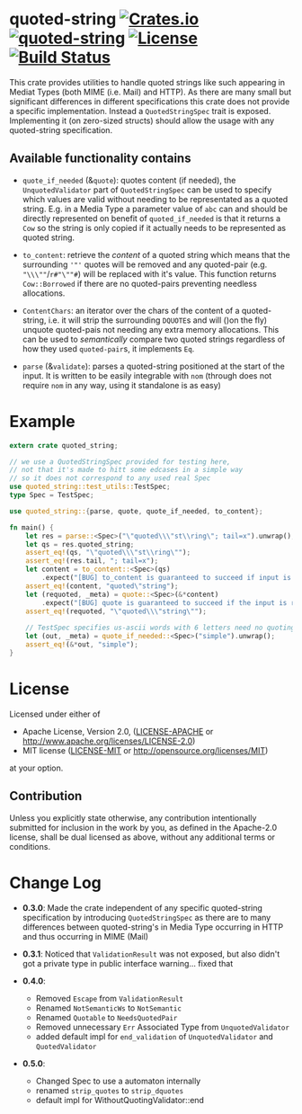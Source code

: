 quoted-string [![Crates.io](https://img.shields.io/crates/v/quoted-string.svg)](https://crates.io/crates/quoted-string) [![quoted-string](https://docs.rs/quoted-string/badge.svg)](https://docs.rs/quoted-string) [![License](https://img.shields.io/badge/License-MIT%2FApache%202.0-blue.svg)](https://opensource.org/licenses/Apache-2.0) [![Build Status](https://travis-ci.org/1aim/quoted-string.svg?branch=master)](https://travis-ci.org/1aim/quoted-string)
=============

This crate provides utilities to handle quoted strings like such appearing
in Mediat Types (both MIME (i.e. Mail) and HTTP). As there are many small but significant
 differences in different specifications this crate does not provide
a specific implementation. Instead a `QuotedStringSpec` trait is
exposed. Implementing it (on zero-sized structs) should allow the
usage with any quoted-string specification.   


Available functionality contains
--------------------------------
- `quote_if_needed` (&`quote`): quotes content (if needed), the `UnquotedValidator` part
  of `QuotedStringSpec` can be used to specify which values are valid without needing 
  to be representated as a quoted string. E.g. in a Media Type a parameter value of `abc` can
  and should be directly represented on benefit of `quoted_if_needed` is that it returns a
  `Cow` so the string is only copied if it actually needs to be represented as quoted string.

- `to_content`: retrieve the _content_ of a quoted string which means that the
  surrounding `'"'` quotes will be removed and any quoted-pair (e.g. `"\\\""`/`r#"\""#`) will be
  replaced with it's value. This function returns `Cow::Borrowed` if there are no quoted-pairs 
  preventing needless allocations. 
 
- `ContentChars`: an iterator over the chars of the content of a quoted-string,
  i.e. it will strip the surrounding `DQUOTE`s and will ()on the fly) unquote
  quoted-pais not needing any extra memory allocations. This can be used to
  _semantically_ compare two quoted strings regardless of how they used
  `quoted-pair`s, it implements `Eq`.
  
- `parse` (&`validate`):  parses a quoted-string positioned at the start of the input.
  It is written to be easily integrable with `nom` (through does not require `nom`
  in any way, using it standalone is as easy)

Example
=======

```rust
extern crate quoted_string;

// we use a QuotedStringSpec provided for testing here, 
// not that it's made to hitt some edcases in a simple way 
// so it does not correspond to any used real Spec
use quoted_string::test_utils::TestSpec;
type Spec = TestSpec;

use quoted_string::{parse, quote, quote_if_needed, to_content};

fn main() {
    let res = parse::<Spec>("\"quoted\\\"st\\ring\"; tail=x").unwrap();
    let qs = res.quoted_string;
    assert_eq!(qs, "\"quoted\\\"st\\ring\"");
    assert_eq!(res.tail, "; tail=x");
    let content = to_content::<Spec>(qs)
        .expect("[BUG] to_content is guaranteed to succeed if input is a valid quoted string");
    assert_eq!(content, "quoted\"string");
    let (requoted, _meta) = quote::<Spec>(&*content)
        .expect("[BUG] quote is guaranteed to succeed if the input is representable in a quoted string");
    assert_eq!(requoted, "\"quoted\\\"string\"");
    
    // TestSpec specifies us-ascii words with 6 letters need no quoting
    let (out, _meta) = quote_if_needed::<Spec>("simple").unwrap();
    assert_eq!(&*out, "simple");
}


```

License
=======
Licensed under either of

 * Apache License, Version 2.0, ([LICENSE-APACHE](LICENSE-APACHE) or http://www.apache.org/licenses/LICENSE-2.0)
 * MIT license ([LICENSE-MIT](LICENSE-MIT) or http://opensource.org/licenses/MIT)

at your option.

Contribution
------------
Unless you explicitly state otherwise, any contribution intentionally submitted
for inclusion in the work by you, as defined in the Apache-2.0 license, shall
be dual licensed as above, without any additional terms or conditions.


Change Log
==========

- **0.3.0**: Made the crate independent of any specific quoted-string specification by
  introducing `QuotedStringSpec` as there are to many differences between quoted-string's
  in Media Type occurring in HTTP and thus occurring in MIME (Mail)
  
- **0.3.1**: Noticed that `ValidationResult` was not exposed, but also didn't got a private
  type in public interface warning... fixed that
  
- **0.4.0**: 
    - Removed `Escape` from `ValidationResult` 
    - Renamed `NotSemanticWs` to `NotSemantic`
    - Renamed `Quotable` to `NeedsQuotedPair`
    - Removed unnecessary `Err` Associated Type from `UnquotedValidator`
    - added default impl for `end_validation` of `UnquotedValidator` and `QuotedValidator`
    
- **0.5.0**:
    - Changed Spec to use a automaton internally
    - renamed `strip_quotes` to `strip_dquotes`
    - default impl for WithoutQuotingValidator::end